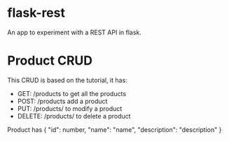 # flask-rest
An app to experiment with a REST API in flask.


# Product CRUD
This CRUD is based on the tutorial, it has:
 - GET: /products to get all the products
 - POST: /products add a product
 - PUT: /products/<id> to modify a product
 - DELETE: /products/<id> to delete a product
 
 Product has
      {
        "id": number,
        "name": "name",
        "description": "description"
    }
